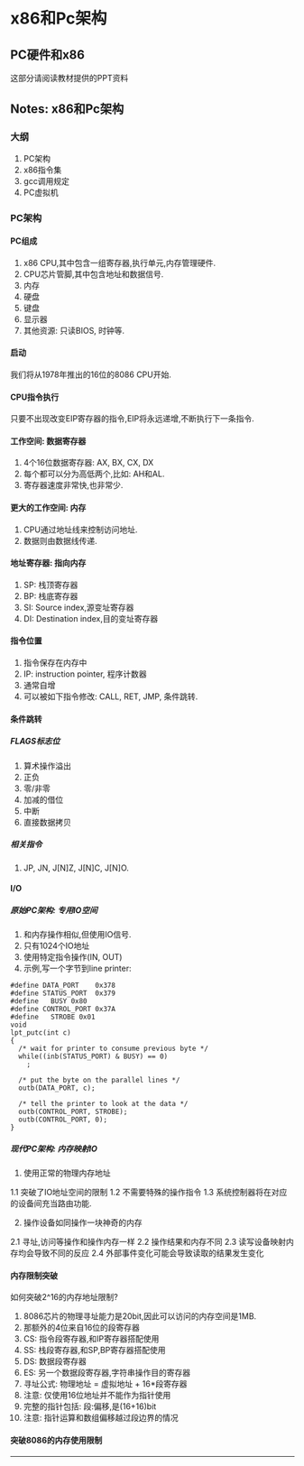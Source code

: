 # x86和Pc架构

## PC硬件和x86

这部分请阅读教材提供的PPT资料

## Notes: x86和Pc架构

### 大纲

1. PC架构
2. x86指令集
3. gcc调用规定
4. PC虚拟机

### PC架构

#### PC组成

1. x86 CPU,其中包含一组寄存器,执行单元,内存管理硬件.
2. CPU芯片管脚,其中包含地址和数据信号.
3. 内存
4. 硬盘
5. 键盘
6. 显示器
7. 其他资源: 只读BIOS, 时钟等.

#### 启动

我们将从1978年推出的16位的8086 CPU开始.

#### CPU指令执行

只要不出现改变EIP寄存器的指令,EIP将永远递增,不断执行下一条指令.

#### 工作空间: 数据寄存器

1. 4个16位数据寄存器: AX, BX, CX, DX
2. 每个都可以分为高低两个,比如: AH和AL.
3. 寄存器速度非常快,也非常少.

#### 更大的工作空间: 内存

1. CPU通过地址线来控制访问地址.
2. 数据则由数据线传递.

#### 地址寄存器: 指向内存
1. SP: 栈顶寄存器
2. BP: 栈底寄存器
3. SI: Source index,源变址寄存器
4. DI: Destination index,目的变址寄存器

#### 指令位置
1. 指令保存在内存中
2. IP: instruction pointer, 程序计数器
3. 通常自增
4. 可以被如下指令修改: CALL, RET, JMP, 条件跳转.

#### 条件跳转
##### FLAGS标志位
1. 算术操作溢出
2. 正负
3. 零/非零
4. 加减的借位
5. 中断
6. 直接数据拷贝

##### 相关指令
1. JP, JN, J[N]Z, J[N]C, J[N]O.

#### I/O
##### 原始PC架构: 专用IO空间
1. 和内存操作相似,但使用IO信号.
2. 只有1024个IO地址
3. 使用特定指令操作(IN, OUT)
4. 示例,写一个字节到line printer:
```
#define DATA_PORT    0x378
#define STATUS_PORT  0x379
#define   BUSY 0x80
#define CONTROL_PORT 0x37A
#define   STROBE 0x01
void
lpt_putc(int c)
{
  /* wait for printer to consume previous byte */
  while((inb(STATUS_PORT) & BUSY) == 0)
    ;

  /* put the byte on the parallel lines */
  outb(DATA_PORT, c);

  /* tell the printer to look at the data */
  outb(CONTROL_PORT, STROBE);
  outb(CONTROL_PORT, 0);
}
```

##### 现代PC架构: 内存映射IO
1. 使用正常的物理内存地址

  1.1 突破了IO地址空间的限制
  1.2 不需要特殊的操作指令
  1.3 系统控制器将在对应的设备间充当路由功能.
  
2. 操作设备如同操作一块神奇的内存

  2.1 寻址,访问等操作和操作内存一样
  2.2 操作结果和内存不同
  2.3 读写设备映射内存均会导致不同的反应
  2.4 外部事件变化可能会导致读取的结果发生变化
  
#### 内存限制突破
如何突破2^16的内存地址限制?
1. 8086芯片的物理寻址能力是20bit,因此可以访问的内存空间是1MB.
2. 那额外的4位来自16位的段寄存器
3. CS: 指令段寄存器,和IP寄存器搭配使用
4. SS: 栈段寄存器,和SP,BP寄存器搭配使用
5. DS: 数据段寄存器
6. ES: 另一个数据段寄存器,字符串操作目的寄存器
7. 寻址公式: 物理地址 = 虚拟地址 + 16*段寄存器
8. 注意: 仅使用16位地址并不能作为指针使用
9. 完整的指针包括: 段:偏移,是(16+16)bit
10. 注意: 指针运算和数组偏移越过段边界的情况

#### 突破8086的内存使用限制
 













---



